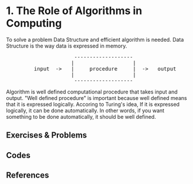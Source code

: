 
# 1. The Role of Algorithms in Computing  

To solve a problem Data Structure and efficient algorithm is needed. Data Structure is the way data is expressed in memory.  

<pre>
                      -------------------
                     |                   |                     
         input  ->   |     procedure     |  ->   output          
                     |                   |                     
                      -------------------
</pre>

Algorithm is well defined computational procedure that takes input and output. "Well defined procedure" is important because well defined means that it is expressed logically. Accoring to Turing's idea, If it is expressed logically, it can be done automatically. In other words, if you want something to be done automatically, it should be well defined.  


## Exercises & Problems

## Codes

## References
